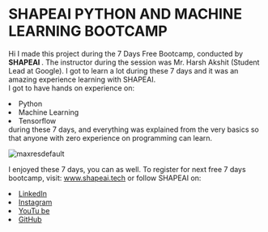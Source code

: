 # SHAPEAI PYTHON AND MACHINE LEARNING BOOTCAMP
Hi I made this project during the 7 Days Free Bootcamp, conducted by <b> SHAPEAI </b> . The instructor during the session was Mr. Harsh Akshit (Student Lead at Google). I got to learn a lot during these 7 days and it was an amazing experience learning with SHAPEAI.
<br>I got to have hands on experience on:
<li>Python
<li>Machine Learning
<li>Tensorflow
<br>during these 7 days, and everything was explained from the very basics so that
anyone with zero experience on programming can learn.
  
  ![maxresdefault](https://user-images.githubusercontent.com/85445348/124377427-7dada000-dcc9-11eb-8680-874c307ad987.jpg)

  
  I enjoyed these 7 days, you can as well. To register for next free 7 days bootcamp, visit:
<a href="https://www.shapeai.tech"> www.shapeai.tech</a>
or follow SHAPEAI on:
<li><a href=
"https://in.linkedin.com/company/shapeai">LinkedIn</a>
<li><a href=
"https://www.instagram.com/shape.ai/?hl=en">Instagram</a>
<li><a
href=
"https://www.youtube.com/channel/UCTUvDLTW9meuDXWcbmISPdA">YouTu
be</a>
<li><a href=
"https://github.com/shapeai">GitHub</a>


